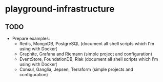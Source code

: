 # playground-infrastructure

## TODO

- Prepare examples:
  - Redis, MongoDB, PostgreSQL (document all shell scripts which I'm using with Docker)
  - Graphite, Grafana and Riemann (simple project and configuration)
  - EventStore, FoundationDB, Riak (document all shell scripts which I'm using with Docker)
  - Consul, Ganglia, Jepsen, Terraform (simple projects and configuration)
